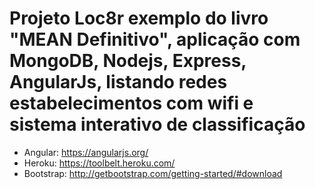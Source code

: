 # Projeto Loc8r exemplo do livro "MEAN Definitivo", aplicação com MongoDB, Nodejs, Express, AngularJs, listando redes estabelecimentos com wifi e sistema interativo de classificação

- Angular: https://angularjs.org/
- Heroku: https://toolbelt.heroku.com/
- Bootstrap: http://getbootstrap.com/getting-started/#download